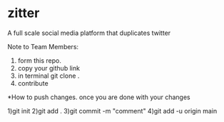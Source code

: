 # zitter
A full scale social media platform that duplicates twitter

Note to Team Members:
1) form this repo.
2) copy your github link
3) in terminal git clone <link>.
4) contribute

*How to push changes.
once you are done with your changes 

1)git init
2)git add .
3)git commit -m "comment"
4)git add -u origin main 

  

